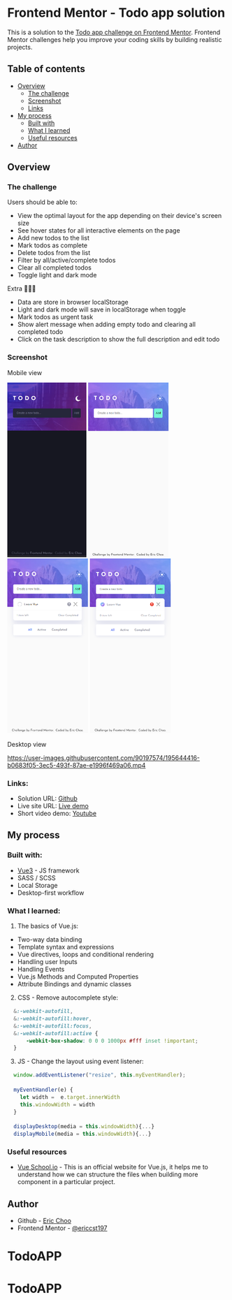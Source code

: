 # Frontend Mentor - Todo app solution

This is a solution to the [Todo app challenge on Frontend Mentor](https://www.frontendmentor.io/challenges/todo-app-Su1_KokOW). Frontend Mentor challenges help you improve your coding skills by building realistic projects. 

## Table of contents

- [Overview](#overview)
  - [The challenge](#the-challenge)
  - [Screenshot](#screenshot)
  - [Links](#links)
- [My process](#my-process)
  - [Built with](#built-with)
  - [What I learned](#what-i-learned)
  - [Useful resources](#useful-resources)
- [Author](#author)

## Overview

### The challenge

Users should be able to:

- View the optimal layout for the app depending on their device's screen size
- See hover states for all interactive elements on the page
- Add new todos to the list
- Mark todos as complete
- Delete todos from the list
- Filter by all/active/complete todos
- Clear all completed todos
- Toggle light and dark mode

Extra 🎯💡🧐
- Data are store in browser localStorage
- Light and dark mode will save in localStorage when toggle
- Mark todos as urgent task
- Show alert message when adding empty todo and clearing all completed todo
- Click on the task description to show the full description and edit todo

### Screenshot

Mobile view <br>

<p>
<img src="./public/screenshots/vue-todo-mobile-screenshot-2.png" alt="drawing" height="400"/>
<img src="./public/screenshots/vue-todo-mobile-screenshot-1.png" alt="drawing" height="400"/>
<img src="./public/screenshots/vue-todo-mobile-screenshot-3.png" alt="drawing" height="400"/>
<img src="./public/screenshots/vue-todo-mobile-screenshot-4.png" alt="drawing" height="400"/>
</p>

Desktop view


https://user-images.githubusercontent.com/90197574/195644416-b0683f05-3ec5-493f-87ae-e1996f469a06.mp4


### Links:

- Solution URL: [Github](https://github.com/ericcst197/vue-todo-app)
- Live site URL: [Live demo](https://ericcst197-vue-todo-app.netlify.app/)
- Short video demo: [Youtube](https://youtu.be/mWdNuPJDXwI)

## My process

### Built with:

- [Vue3](https://vuejs.org/) - JS framework
- SASS / SCSS
- Local Storage
- Desktop-first workflow

### What I learned:

1. The basics of Vue.js:
  - Two-way data binding
  - Template syntax and expressions
  - Vue directives, loops and conditional rendering
  - Handling user Inputs
  - Handling Events
  - Vue.js Methods and Computed Properties
  - Attribute Bindings and dynamic classes


2. CSS - Remove autocomplete style:
```css 
  &:-webkit-autofill,
  &:-webkit-autofill:hover,
  &:-webkit-autofill:focus,
  &:-webkit-autofill:active {
      -webkit-box-shadow: 0 0 0 1000px #fff inset !important;
  }
```

3. JS - Change the layout using event listener:
```js
  window.addEventListener("resize", this.myEventHandler);

  myEventHandler(e) {
    let width =  e.target.innerWidth
    this.windowWidth = width
  }

  displayDesktop(media = this.windowWidth){...}
  displayMobile(media = this.windowWidth){...}
```

### Useful resources

- [Vue School.io](https://vueschool.io/articles/vuejs-tutorials/how-to-structure-a-large-scale-vue-js-application/) - This is an official website for Vue.js, it helps me to understand how we can structure the files when building more component in a particular project.

## Author

- Github - [Eric Choo](https://github.com/ericcst197)
- Frontend Mentor - [@ericcst197](https://www.frontendmentor.io/profile/yourusername)

# TodoAPP
# TodoAPP
